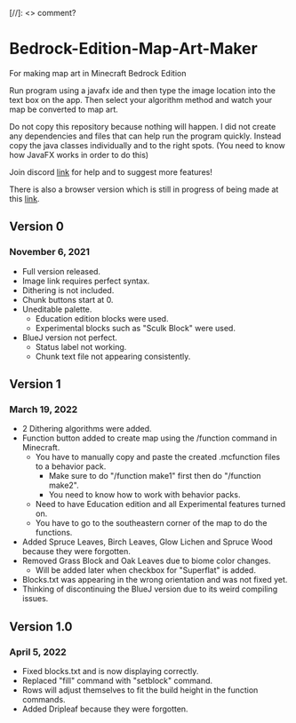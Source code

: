 [//]: <> comment?

# Bedrock-Edition-Map-Art-Maker
For making map art in Minecraft Bedrock Edition

Run program using a javafx ide and then type the image location into the text box on the app. Then select your algorithm method and watch your map be converted to map art.

Do not copy this repository because nothing will happen. I did not create any dependencies and files that can help run the program quickly. Instead copy the java classes individually and to the right spots. (You need to know how JavaFX works in order to do this)

Join discord [link](https://discord.gg/MuHPVWFRsk) for help and to suggest more features!

There is also a browser version which is still in progress of being made at this [link](https://jasdtubz.github.io/Bedrock-Edition-Map-Art-Maker/html/).

## Version 0
### November 6, 2021
- Full version released.
- Image link requires perfect syntax.
- Dithering is not included.
- Chunk buttons start at 0.
- Uneditable palette.
  - Education edition blocks were used.
  - Experimental blocks such as "Sculk Block" were used.
- BlueJ version not perfect.
  - Status label not working.
  - Chunk text file not appearing consistently.

## Version 1
### March 19, 2022
- 2 Dithering algorithms were added.
- Function button added to create map using the /function command in Minecraft.
  - You have to manually copy and paste the created .mcfunction files to a behavior pack.
    - Make sure to do "/function make1" first then do "/function make2".
    - You need to know how to work with behavior packs.
  - Need to have Education edition and all Experimental features turned on.
  - You have to go to the southeastern corner of the map to do the functions.
- Added Spruce Leaves, Birch Leaves, Glow Lichen and Spruce Wood because they were forgotten.
- Removed Grass Block and Oak Leaves due to biome color changes.
  - Will be added later when checkbox for "Superflat" is added.
- Blocks.txt was appearing in the wrong orientation and was not fixed yet.
- Thinking of discontinuing the BlueJ version due to its weird compiling issues.

## Version 1.0
### April 5, 2022
- Fixed blocks.txt and is now displaying correctly.
- Replaced "fill" command with "setblock" command.
- Rows will adjust themselves to fit the build height in the function commands.
- Added Dripleaf because they were forgotten.
